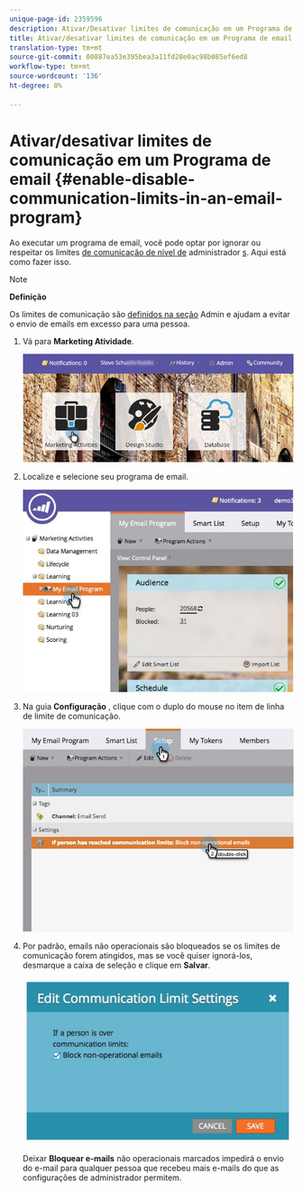 ```yaml
---
unique-page-id: 2359596
description: Ativar/Desativar limites de comunicação em um Programa de email - Documentos do marketing - Documentação do produto
title: Ativar/desativar limites de comunicação em um Programa de email
translation-type: tm+mt
source-git-commit: 00887ea53e395bea3a11fd28e0ac98b085ef6ed8
workflow-type: tm+mt
source-wordcount: '136'
ht-degree: 0%

---
```



# Ativar/desativar limites de comunicação em um Programa de email {#enable-disable-communication-limits-in-an-email-program}

Ao executar um programa de email, você pode optar por ignorar ou respeitar os limites [de comunicação de nível de](../../../../product-docs/administration/email-setup/enable-communication-limits.md) administrador [s](../../../../product-docs/administration/email-setup/enable-communication-limits.md). Aqui está como fazer isso.

>[!NOTE]
>
>**Definição**
>
>Os limites de comunicação são [definidos na seção](../../../../product-docs/administration/email-setup/enable-communication-limits.md) Admin e ajudam a evitar o envio de emails em excesso para uma pessoa.

1. Vá para **Marketing Atividade**.

   ![](assets/login-marketing-activities-3.png)

1. Localize e selecione seu programa de email.

   ![](assets/selectemailprogram-3.jpg)

1. Na guia **Configuração** , clique com o duplo do mouse no item de linha de limite de comunicação.

   ![](assets/blockoperational.png)

1. Por padrão, emails não operacionais são bloqueados se os limites de comunicação forem atingidos, mas se você quiser ignorá-los, desmarque a caixa de seleção e clique em **Salvar**.

   ![](assets/ifaperson.jpg)

   Deixar **Bloquear e-mails** não operacionais marcados impedirá o envio do e-mail para qualquer pessoa que recebeu mais e-mails do que as configurações de administrador permitem.

